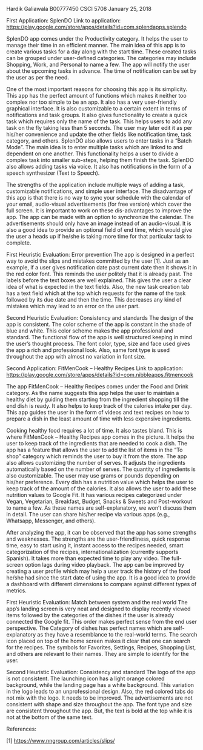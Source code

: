 Hardik Galiawala
B00777450
CSCI 5708
January 25, 2018

First Application: SplenDO
Link to application: https://play.google.com/store/apps/details?id=com.splendapps.splendo

SplenDO app comes under the Productivity category. It helps the user to manage their time in an efficient manner. The main idea of this app is to create various tasks for a day along with the start time. These created tasks can be grouped under user-defined categories. The categories may include Shopping, Work, and Personal to name a few. The app will notify the user about the upcoming tasks in advance. The time of notification can be set by the user as per the need.

One of the most important reasons for choosing this app is its simplicity. This app has the perfect amount of functions which makes it neither too complex nor too simple to be an app. It also has a very user-friendly graphical interface. It is also customizable to a certain extent in terms of notifications and task groups. It also gives functionality to create a quick task which requires only the name of the task. This helps users to add any task on the fly taking less than 5 seconds. The user may later edit it as per his/her convenience and update the other fields like notification time, task category, and others. SplenDO also allows users to enter tasks in a “Batch Mode”. The main idea is to enter multiple tasks which are linked to and dependent on one another. This functionality helps a user to divide a complex task into smaller sub-steps, helping them finish the task. SplenDO also allows adding tasks via voice. It also has notifications in the form of a speech synthesizer (Text to Speech).

The strengths of the application include multiple ways of adding a task, customizable notifications, and simple user interface. The disadvantage of this app is that there is no way to sync your schedule with the calendar of your email, audio-visual advertisements (for free version) which cover the full screen. It is important to work on these dis-advantages to improve the app. The app can be made with an option to synchronize the calendar. The advertisements should only have an image instead of an audio-visual. It is also a good idea to provide an optional field of end time, which would give the user a heads up if he/she is taking more time for that particular task to complete.



First Heuristic Evaluation: Error prevention
The app is designed in a perfect way to avoid the slips and mistakes committed by the user [1]. Just as an example, if a user gives notification date past current date then it shows it in the red color font. This reminds the user politely that it is already past. The labels before the text boxes are well explained. This gives the user a clear idea of what is expected in the text fields. Also, the new task creation tab has a text field which at the top which requests for the name of the task followed by its due date and then the time. This decreases any kind of mistakes which may lead to an error on the user part.

Second Heuristic Evaluation: Consistency and standards
The design of the app is consistent. The color scheme of the app is constant in the shade of blue and white. This color scheme makes the app professional and standard. The functional flow of the app is well structured keeping in mind the user’s thought process. The font color, type, size and face used gives the app a rich and professional look. Also, same font type is used throughout the app with almost no variation in font size.

Second Application: FitMenCook – Healthy Recipes
Link to application: https://play.google.com/store/apps/details?id=com.nibbleapps.fitmencook

The app FitMenCook – Healthy Recipes comes under the Food and Drink category. As the name suggests this app helps the user to maintain a healthy diet by guiding them starting from the ingredient shopping till the end dish is ready. It also helps to keep track of the calories intake per day. This app guides the user in the form of videos and text recipes on how to prepare a dish in the least amount of time with less expensive ingredients.

Cooking healthy food requires a lot of time. It also tastes bland. This is where FitMenCook – Healthy Recipes app comes in the picture. It helps the user to keep track of the ingredients that are needed to cook a dish. The app has a feature that allows the user to add the list of items in the “To shop” category which reminds the user to buy it from the store. The app also allows customizing the number of serves. It adjusts the ingredients automatically based on the number of serves. The quantity of ingredients is also customizable. The user may use grams or pounds depending on his/her preference. Every dish has a nutrition value which helps the user to keep track of the amount of the calories. It also allows the user to add these nutrition values to Google Fit. It has various recipes categorized under Vegan, Vegetarian, Breakfast, Budget, Snacks & Sweets and Post-workout to name a few. As these names are self-explanatory, we won’t discuss them in detail. The user can share his/her recipe via various apps (e.g., Whatsapp, Messenger, and others).

After analyzing the app, it can be observed that the app has some strengths and weaknesses. The strengths are the user-friendliness, quick response time, easy to start using it, instant access to the recipes needed, smart categorization of the recipes, internationalization (currently supports Spanish). It takes more than expected time to play any video. The full-screen option lags during video playback. The app can be improved by creating a user profile which may help a user track the history of the food he/she had since the start date of using the app. It is a good idea to provide a dashboard with different dimensions to compare against different types of metrics.

First Heuristic Evaluation: Match between system and the real world
The app’s landing screen is very neat and designed to display recently viewed items followed by the categories of the dishes if the user is already connected the Google fit. This order makes perfect sense from the end user perspective. The Category of dishes has perfect names which are self-explanatory as they have a resemblance to the real-world terms. The search icon placed on top of the home screen makes it clear that one can search for the recipes. The symbols for Favorites, Settings, Recipes, Shopping List, and others are relevant to their names. They are simple to identify for the user.

Second Heuristic Evaluation: Consistency and standard
The logo of the app is not consistent. The launching icon has a light orange colored background, while the landing page has a white background. This variation in the logo leads to an unprofessional design. Also, the red colored tabs do not mix with the logo. It needs to be improved. The advertisements are not consistent with shape and size throughout the app. The font type and size are consistent throughout the app. But, the text is bold at the top while it is not at the bottom of the same text.


References:

[1] https://www.nngroup.com/articles/slips/

